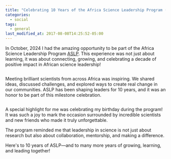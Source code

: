 ```yaml
---
title: "Celebrating 10 Years of the Africa Science Leadership Program (ASLP) – and My Birthday in Pretoria, SA"
categories:
  - social
tags:
  - general
last_modified_at: 2017-08-08T14:25:52-05:00
---
```


In October, 2024 I had the amazing opportunity to be part of the Africa Science Leadership Program [ASLP](https://www.aslp.science). This experience was not just about learning, it was about connecting, growing, and celebrating a decade of positive impact in African science leadership!

<img src="/assets/images/Pretoria1.HEIC"  alt="">

Meeting brilliant scientists from across Africa was inspiring. We shared ideas, discussed challenges, and explored ways to create real change in our communities. ASLP has been shaping leaders for 10 years, and it was an honor to be part of this milestone celebration.

<img src="/assets/images/Pretoria2.heic"  alt="">

A special highlight for me was celebrating my birthday during the program! It was such a joy to mark the occasion surrounded by incredible scientists and new friends who made it truly unforgettable.

The program reminded me that leadership in science is not just about research but also about collaboration, mentorship, and making a difference. 

Here's to 10 years of ASLP—and to many more years of growing, learning, and leading together!


